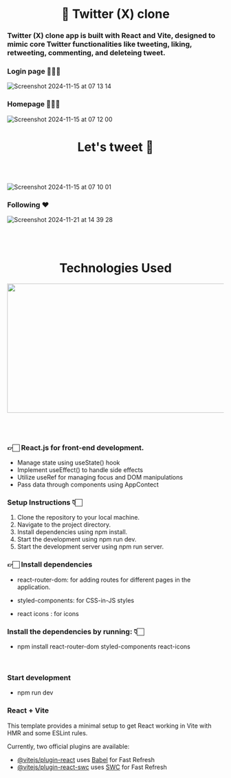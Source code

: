 <div id="header" align="center">
 <h1> 📱 Twitter (X) clone </h1>
</div>


### Twitter (X) clone app is built with React and Vite, designed to mimic core Twitter functionalities like tweeting, liking, retweeting, commenting, and deleteing tweet.

### Login page 👩🏻‍💻
![Screenshot 2024-11-15 at 07 13 14](https://github.com/user-attachments/assets/202a698b-b68d-4c08-96e5-82ffda490e5e)


### Homepage 👩🏻‍🎤
![Screenshot 2024-11-15 at 07 12 00](https://github.com/user-attachments/assets/f7f3e85e-ded2-42e9-963d-3173436e6f5e)


<div id="header" align="center">
 <h1> Let's tweet 💬</h1>
</div>
<br><br>

![Screenshot 2024-11-15 at 07 10 01](https://github.com/user-attachments/assets/8d3cf385-c7f9-4ece-af16-ea9ec6a10d07)

### Following ❤️

![Screenshot 2024-11-21 at 14 39 28](https://github.com/user-attachments/assets/074c89a4-6293-4afd-9a4f-107f8508cc1b)


<br><br>
<div align="center">
 <h1 id="header">Technologies Used
</h1> 
 
 <img src="https://media.giphy.com/media/v1.Y2lkPTc5MGI3NjExZWlwemw2bG5veXRsYzcxbXBpeHprcHA4cWVicW1sYzN3Nmt2czFjbSZlcD12MV9pbnRlcm5hbF9naWZfYnlfaWQmY3Q9Zw/L1R1tvI9svkIWwpVYr/giphy.gif" width="600" height="300"/>
</div>




<br><br>

 
### 👉🏻 React.js for front-end development.
-  Manage state using useState() hook
-  Implement useEffect() to handle side effects
-  Utilize useRef for managing focus and DOM manipulations
-  Pass data through components using AppContect


###  Setup Instructions 👇🏻

1. Clone the repository to your local machine.
2. Navigate to the project directory.
3. Install dependencies using npm install.
4. Start the development using npm run dev.
5. Start the development server using npm run server.

### 👉🏻 Install dependencies

- react-router-dom: for adding routes for different pages in the application.
- styled-components: for CSS-in-JS styles

- react icons : for icons

### Install the dependencies by running: 👇🏻
- npm install react-router-dom styled-components react-icons   

<br>

 ### Start development
 - npm run dev

### React + Vite

This template provides a minimal setup to get React working in Vite with HMR and some ESLint rules.

Currently, two official plugins are available:

- [@vitejs/plugin-react](https://github.com/vitejs/vite-plugin-react/blob/main/packages/plugin-react/README.md) uses [Babel](https://babeljs.io/) for Fast Refresh
- [@vitejs/plugin-react-swc](https://github.com/vitejs/vite-plugin-react-swc) uses [SWC](https://swc.rs/) for Fast Refresh

